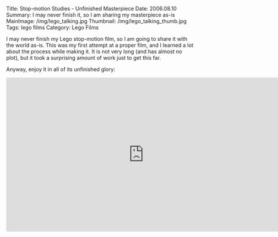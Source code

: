 Title: Stop-motion Studies - Unfinished Masterpiece
Date: 2006.08.10
Summary: I may never finish it, so I am sharing my masterpiece as-is
MainImage: /img/lego_talking.jpg
Thumbnail: /img/lego_talking_thumb.jpg
Tags: lego films
Category: Lego Films

I may never finish my Lego stop-motion film, so I am going to share it with the world as-is. This was my first attempt at a proper film, and I learned a lot about the process while making it. It is not very long (and has almost no plot), but it took a surprising amount of work just to get this far.

Anyway, enjoy it in all of its unfinished glory:

<p>
<iframe width="740" height="416" src="https://www.youtube.com/embed/Q01Dbve4Y_U?rel=0" frameborder="0" allow="accelerometer; autoplay; encrypted-media; gyroscope; picture-in-picture" allowfullscreen></iframe>
</p>
